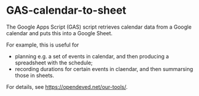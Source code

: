 # GAS-calendar-to-sheet

The Google Apps Script (GAS) script retrieves calendar data from a Google calendar and puts this into a Google Sheet. 

For example, this is useful for 
 - planning e.g. a set of events in calendar, and then producing a spreadsheet with the schedule;
 - recording durations for certain events in claendar, and then summarsing those in sheets.
 
For details, see https://opendeved.net/our-tools/.
